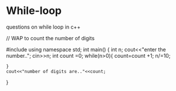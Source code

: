 # While-loop
questions on while loop in c++


// WAP to count the number of digits 

#include<iostream>
using namespace std;
int main()
{
    int n;
    cout<<"enter the number..";
    cin>>n;
    int count =0;
    while(n>0){
        count=count +1;
        n/=10;
        
    }
    cout<<"number of digits are.."<<count;
}
